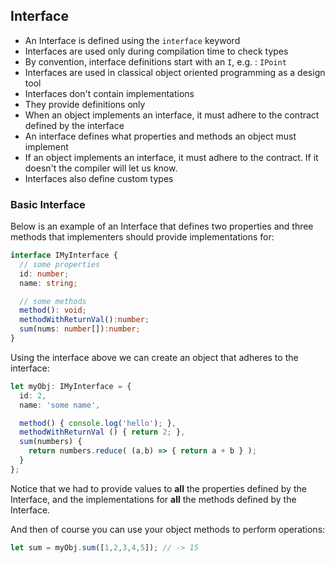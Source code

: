## Interface

- An Interface is defined using the `interface` keyword
- Interfaces are used only during compilation time to check types
- By convention, interface definitions start with an `I`, e.g. : `IPoint`
- Interfaces are used in classical object oriented programming as a design tool
- Interfaces don't contain implementations
- They provide definitions only
- When an object implements an interface, it must adhere to the contract defined by the interface
- An interface defines what properties and methods an object must implement
- If an object implements an interface, it must adhere to the contract. If it doesn't the compiler will let us know.
- Interfaces also define custom types

### Basic Interface

Below is an example of an Interface that defines two properties and three methods that implementers should provide implementations for:

```typescript
interface IMyInterface {
  // some properties
  id: number;
  name: string;

  // some methods
  method(): void;
  methodWithReturnVal():number;
  sum(nums: number[]):number;
}
```

Using the interface above we can create an object that adheres to the interface:

```typescript
let myObj: IMyInterface = {
  id: 2,
  name: 'some name',

  method() { console.log('hello'); },
  methodWithReturnVal () { return 2; },
  sum(numbers) {
    return numbers.reduce( (a,b) => { return a + b } );
  }
};
```

Notice that we had to provide values to **all** the properties defined by the Interface, and the implementations for **all** the methods defined by the Interface.

And then of course you can use your object methods to perform operations:

```typescript
let sum = myObj.sum([1,2,3,4,5]); // -> 15
```

